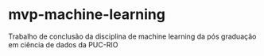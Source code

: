 # mvp-machine-learning
Trabalho de conclusão da disciplina de machine learning da pós graduação em ciência de dados da PUC-RIO

